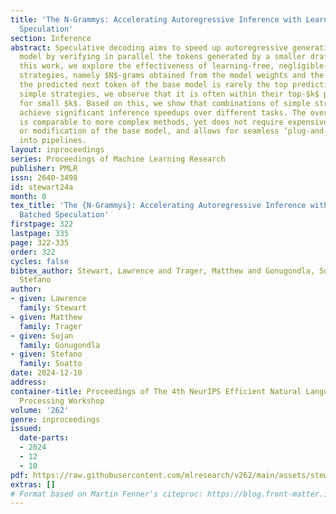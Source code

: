 ```yaml
---
title: 'The N-Grammys: Accelerating Autoregressive Inference with Learning-Free Batched
  Speculation'
section: Inference
abstract: Speculative decoding aims to speed up autoregressive generation of a language
  model by verifying in parallel the tokens generated by a smaller draft model. In
  this work, we explore the effectiveness of learning-free, negligible-cost draft
  strategies, namely $N$-grams obtained from the model weights and the context. While
  the predicted next token of the base model is rarely the top prediction of these
  simple strategies, we observe that it is often within their top-$k$ predictions
  for small $k$. Based on this, we show that combinations of simple strategies can
  achieve significant inference speedups over different tasks. The overall performance
  is comparable to more complex methods, yet does not require expensive preprocessing
  or modification of the base model, and allows for seamless ‘plug-and-play’ integration
  into pipelines.
layout: inproceedings
series: Proceedings of Machine Learning Research
publisher: PMLR
issn: 2640-3498
id: stewart24a
month: 0
tex_title: 'The {N-Grammys}: Accelerating Autoregressive Inference with Learning-Free
  Batched Speculation'
firstpage: 322
lastpage: 335
page: 322-335
order: 322
cycles: false
bibtex_author: Stewart, Lawrence and Trager, Matthew and Gonugondla, Sujan and Soatto,
  Stefano
author:
- given: Lawrence
  family: Stewart
- given: Matthew
  family: Trager
- given: Sujan
  family: Gonugondla
- given: Stefano
  family: Soatto
date: 2024-12-10
address:
container-title: Proceedings of The 4th NeurIPS Efficient Natural Language and Speech
  Processing Workshop
volume: '262'
genre: inproceedings
issued:
  date-parts:
  - 2024
  - 12
  - 10
pdf: https://raw.githubusercontent.com/mlresearch/v262/main/assets/stewart24a/stewart24a.pdf
extras: []
# Format based on Martin Fenner's citeproc: https://blog.front-matter.io/posts/citeproc-yaml-for-bibliographies/
---
```

